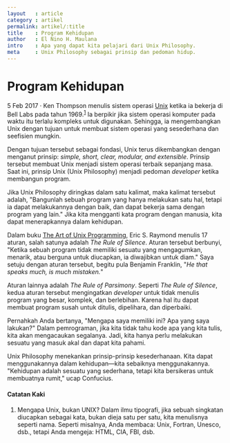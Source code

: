 ```yaml
---
layout   : article
category : artikel
permalink: artikel/:title
title    : Program Kehidupan
author   : El Nino H. Maulana
intro    : Apa yang dapat kita pelajari dari Unix Philosophy.
meta     : Unix Philosophy sebagai prinsip dan pedoman hidup.
---
```


# Program Kehidupan

<p><date class="site-post__info">5 Feb 2017</date> &middot; Ken Thompson menulis sistem operasi <a href="https://id.wikipedia.org/wiki/Unix" title="Unix" target="_blank">Unix</a> ketika ia bekerja di Bell Labs pada tahun 1969.<sup><a href="#footnotes" title="Catatan Nr.1">1</a></sup> Ia berpikir jika sistem operasi komputer pada waktu itu terlalu kompleks untuk digunakan. Sehingga, ia mengembangkan Unix dengan tujuan untuk membuat sistem operasi yang sesederhana dan seefisien mungkin.</p>

Dengan tujuan tersebut sebagai fondasi, Unix terus dikembangkan dengan menganut prinsip: *simple, short, clear, modular, and extensible*. Prinsip tersebut membuat Unix menjadi sistem operasi terbaik sepanjang masa. Saat ini, prinsip Unix (Unix Philosophy) menjadi pedoman *developer* ketika membangun program.

Jika Unix Philosophy diringkas dalam satu kalimat, maka kalimat tersebut adalah, "Bangunlah sebuah program yang hanya melakukan satu hal, tetapi ia dapat melakukannya dengan baik, dan dapat bekerja sama dengan program yang lain." Jika kita mengganti kata program dengan manusia, kita dapat menerapkannya dalam kehidupan.

Dalam buku <a href="http://www.catb.org/~esr/writings/taoup/" title="The Art of Unix Programming" target="_blank">The Art of Unix Programming</a>, Eric S. Raymond menulis 17 aturan, salah satunya adalah *The Rule of Silence*. Aturan tersebut berbunyi, "Ketika sebuah program tidak memiliki sesuatu yang mengagumkan, menarik, atau berguna untuk diucapkan, ia diwajibkan untuk diam." Saya setuju dengan aturan tersebut, begitu pula Benjamin Franklin, "*He that speaks much, is much mistaken.*"

Aturan lainnya adalah *The Rule of Parsimony*. Seperti *The Rule of Silence*, kedua aturan tersebut mengingatkan *developer* untuk tidak menulis program yang besar, komplek, dan berlebihan. Karena hal itu dapat membuat program susah untuk ditulis, dipelihara, dan diperbaiki.

Pernahkah Anda bertanya, "Mengapa saya memiliki ini? Apa yang saya lakukan?" Dalam pemrograman, jika kita tidak tahu kode apa yang kita tulis, kita akan mengacaukan segalanya. Jadi, kita hanya perlu melakukan sesuatu yang masuk akal dan dapat kita pahami.

Unix Philosophy menekankan prinsip-prinsip kesederhanaan. Kita dapat menggunakannya dalam kehidupan—kita sebaiknya menggunakannya. "Kehidupan adalah sesuatu yang sederhana, tetapi kita bersikeras untuk membuatnya rumit," ucap Confucius.

#### Catatan Kaki

<ol id="footnotes">
    <li>Mengapa Unix, bukan UNIX? Dalam ilmu tipografi, jika sebuah singkatan diucapkan sebagai kata, bukan dieja satu per satu, kita menulisnya seperti nama. Seperti misalnya, Anda membaca: Unix, Fortran, Unesco, dsb., tetapi Anda mengeja: HTML, CIA, FBI, dsb.</li>
</ol>
